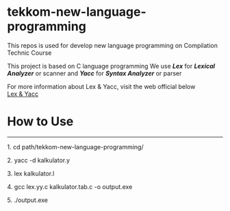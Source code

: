 # tekkom-new-language-programming
This repos is used for develop new language programming on Compilation Technic Course

This project is based on C language programming
We use <b><i>Lex</i></b> for <b><i>Lexical Analyzer</i></b> or scanner and <b><i>Yacc</i></b> for <b><i>Syntax Analyzer</i></b> or parser

For more information about Lex & Yacc, visit the web official below<br>
<a href="https://www.epaperpress.com/lexandyacc/">Lex & Yacc</a>


<h1> How to Use </h1>
<hr>
<p>1. cd path/tekkom-new-language-programming/</p>
<p>2. yacc -d kalkulator.y</p>
<p>3. lex kalkulator.l</p>
<p>4. gcc lex.yy.c kalkulator.tab.c -o output.exe</p>
<p>5. ./output.exe</p>
